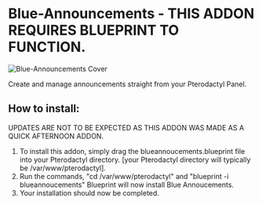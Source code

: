 # Blue-Announcements - THIS ADDON REQUIRES BLUEPRINT TO FUNCTION.

![Blue-Announcements Cover](https://blueprint.zip/browse/assets/blueannouncements.jpg)

Create and manage announcements straight from your Pterodactyl Panel.

## How to install:

UPDATES ARE NOT TO BE EXPECTED AS THIS ADDON WAS MADE AS A QUICK AFTERNOON ADDON.

1. To install this addon, simply drag the blueannoucements.blueprint file into your Pterodactyl directory. [your Pterodactyl directory will typically be /var/www/pterodactyl].
2. Run the commands, "cd /var/www/pterodactyl" and "blueprint -i blueannoucements" Blueprint will now install Blue Annoucements.
3. Your installation should now be completed.
